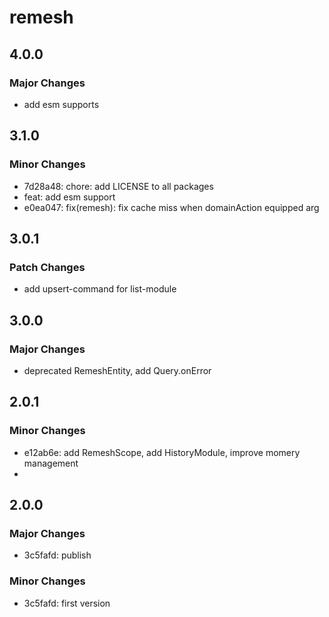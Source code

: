 # remesh

## 4.0.0

### Major Changes

- add esm supports

## 3.1.0

### Minor Changes

- 7d28a48: chore: add LICENSE to all packages
- feat: add esm support
- e0ea047: fix(remesh): fix cache miss when domainAction equipped arg

## 3.0.1

### Patch Changes

- add upsert-command for list-module

## 3.0.0

### Major Changes

- deprecated RemeshEntity, add Query.onError

## 2.0.1

### Minor Changes

- e12ab6e: add RemeshScope, add HistoryModule, improve momery management
-

## 2.0.0

### Major Changes

- 3c5fafd: publish

### Minor Changes

- 3c5fafd: first version
